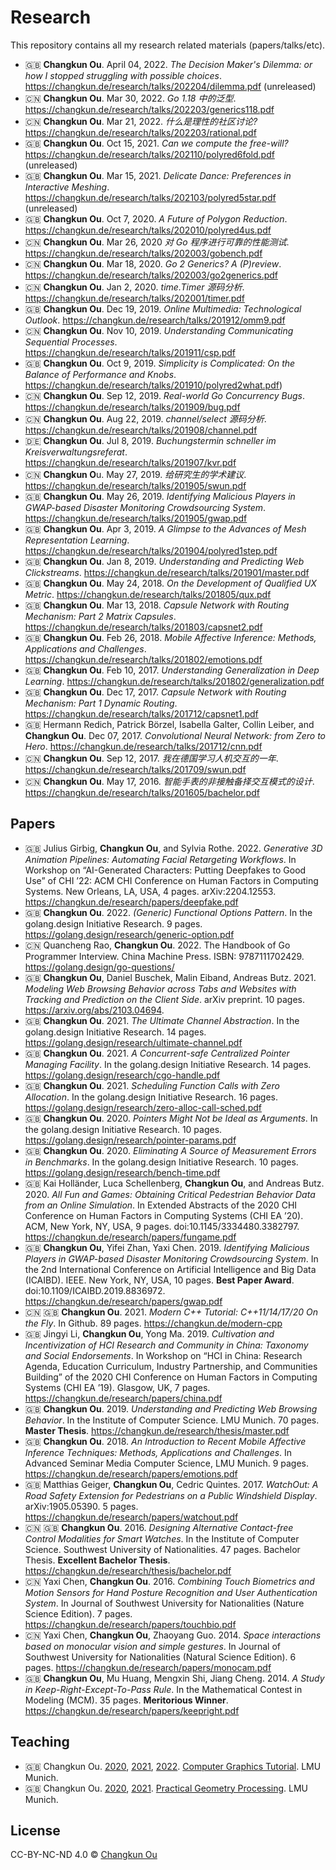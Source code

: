 # Research

This repository contains all my research related materials (papers/talks/etc).

- 🇬🇧 **Changkun Ou**. April 04, 2022. _The Decision Maker's Dilemma: or how I stopped struggling with possible choices_. https://changkun.de/research/talks/202204/dilemma.pdf (unreleased)
- 🇨🇳 **Changkun Ou**. Mar 30, 2022. _Go 1.18 中的泛型_. https://changkun.de/research/talks/202203/generics118.pdf
- 🇨🇳 **Changkun Ou**. Mar 21, 2022. _什么是理性的社区讨论?_ https://changkun.de/research/talks/202203/rational.pdf
- 🇬🇧 **Changkun Ou**. Oct 15, 2021. _Can we compute the free-will?_ https://changkun.de/research/talks/202110/polyred6fold.pdf (unreleased)
- 🇬🇧 **Changkun Ou**. Mar 15, 2021. _Delicate Dance: Preferences in Interactive Meshing_. https://changkun.de/research/talks/202103/polyred5star.pdf (unreleased)
- 🇬🇧 **Changkun Ou**. Oct 7, 2020. _A Future of Polygon Reduction_. https://changkun.de/research/talks/202010/polyred4us.pdf
- 🇨🇳 **Changkun Ou**. Mar 26, 2020 _对 Go 程序进行可靠的性能测试_. https://changkun.de/research/talks/202003/gobench.pdf
- 🇨🇳 **Changkun Ou**. Mar 18, 2020. _Go 2 Generics? A (P)review_. https://changkun.de/research/talks/202003/go2generics.pdf
- 🇨🇳 **Changkun Ou**. Jan 2, 2020. _time.Timer 源码分析_. https://changkun.de/research/talks/202001/timer.pdf
- 🇬🇧 **Changkun Ou**. Dec 19, 2019. _Online Multimedia: Technological Outlook_. https://changkun.de/research/talks/201912/omm9.pdf
- 🇨🇳 **Changkun Ou**. Nov 10, 2019. _Understanding Communicating Sequential Processes_. https://changkun.de/research/talks/201911/csp.pdf
- 🇬🇧 **Changkun Ou**. Oct 9, 2019. _Simplicity is Complicated: On the Balance of Performance and Knobs_. https://changkun.de/research/talks/201910/polyred2what.pdf)
- 🇨🇳 **Changkun Ou**. Sep 12, 2019. _Real-world Go Concurrency Bugs_. https://changkun.de/research/talks/201909/bug.pdf
- 🇨🇳 **Changkun Ou**. Aug 22, 2019. _channel/select 源码分析_. https://changkun.de/research/talks/201908/channel.pdf
- 🇩🇪 **Changkun Ou**. Jul 8, 2019. _Buchungstermin schneller im Kreisverwaltungsreferat_. https://changkun.de/research/talks/201907/kvr.pdf
- 🇨🇳 **Changkun O**u. May 27, 2019. _给研究生的学术建议_. https://changkun.de/research/talks/201905/swun.pdf
- 🇬🇧 **Changkun Ou**. May 26, 2019. _Identifying Malicious Players in GWAP-based Disaster Monitoring Crowdsourcing System_. https://changkun.de/research/talks/201905/gwap.pdf
- 🇬🇧 **Changkun Ou**. Apr 3, 2019. _A Glimpse to the Advances of Mesh Representation Learning_. https://changkun.de/research/talks/201904/polyred1step.pdf
- 🇬🇧 **Changkun Ou**. Jan 8, 2019. _Understanding and Predicting Web Clickstreams_. https://changkun.de/research/talks/201901/master.pdf
- 🇬🇧 **Changkun Ou**. May 24, 2018. _On the Development of Qualified UX Metric_. https://changkun.de/research/talks/201805/qux.pdf
- 🇬🇧 **Changkun Ou**. Mar 13, 2018. _Capsule Network with Routing Mechanism: Part 2 Matrix Capsules_. https://changkun.de/research/talks/201803/capsnet2.pdf
- 🇬🇧 **Changkun Ou**. Feb 26, 2018. _Mobile Affective Inference: Methods, Applications and Challenges_. https://changkun.de/research/talks/201802/emotions.pdf
- 🇬🇧 **Changkun Ou**. Feb 10, 2017. _Understanding Generalization in Deep Learning_. https://changkun.de/research/talks/201802/generalization.pdf
- 🇬🇧 **Changkun Ou**. Dec 17, 2017. _Capsule Network with Routing Mechanism: Part 1 Dynamic Routing_. https://changkun.de/research/talks/201712/capsnet1.pdf
- 🇬🇧 Hermann Redich, Patrick Börzel, Isabella Galter, Collin Leiber, and **Changkun Ou**. Dec 07, 2017. _Convolutional Neural Network: from Zero to Hero_. https://changkun.de/research/talks/201712/cnn.pdf
- 🇨🇳 **Changkun Ou**. Sep 12, 2017. _我在德国学习人机交互的一年_. https://changkun.de/research/talks/201709/swun.pdf
- 🇨🇳 **Changkun Ou**. May 17, 2016. _智能手表的非接触备择交互模式的设计_. https://changkun.de/research/talks/201605/bachelor.pdf

## Papers

- 🇬🇧 Julius Girbig, **Changkun Ou**, and Sylvia Rothe. 2022. _Generative 3D Animation Pipelines: Automating Facial Retargeting Workflows_. In Workshop on “AI-Generated Characters: Putting Deepfakes to Good Use” of CHI ’22: ACM CHI Conference on Human Factors in Computing Systems. New Orleans, LA, USA, 4 pages. arXiv:2204.12553. https://changkun.de/research/papers/deepfake.pdf
- 🇬🇧 **Changkun Ou**. 2022. _(Generic) Functional Options Pattern_. In the golang.design Initiative Research. 9 pages. https://golang.design/research/generic-option.pdf
- 🇨🇳 Quancheng Rao, **Changkun Ou**. 2022. The Handbook of Go Programmer Interview. China Machine Press. ISBN: 9787111702429. https://golang.design/go-questions/
- 🇬🇧 **Changkun Ou**, Daniel Buschek, Malin Eiband, Andreas Butz. 2021. _Modeling Web Browsing Behavior across Tabs and Websites with Tracking and Prediction on the Client Side_. arXiv preprint. 10 pages. https://arxiv.org/abs/2103.04694.
- 🇬🇧 **Changkun Ou**. 2021. _The Ultimate Channel Abstraction_. In the golang.design Initiative Research. 14 pages. https://golang.design/research/ultimate-channel.pdf
- 🇬🇧 **Changkun Ou**. 2021. _A Concurrent-safe Centralized Pointer Managing Facility_. In the golang.design Initiative Research. 14 pages. https://golang.design/research/cgo-handle.pdf
- 🇬🇧 **Changkun Ou**. 2021. _Scheduling Function Calls with Zero Allocation_. In the golang.design Initiative Research. 16 pages. https://golang.design/research/zero-alloc-call-sched.pdf
- 🇬🇧 **Changkun Ou**. 2020. _Pointers Might Not be Ideal as Arguments_. In the golang.design Initiative Research. 10 pages. https://golang.design/research/pointer-params.pdf
- 🇬🇧 **Changkun Ou**. 2020. _Eliminating A Source of Measurement Errors in Benchmarks_. In the golang.design Initiative Research. 10 pages. https://golang.design/research/bench-time.pdf
- 🇬🇧 Kai Holländer, Luca Schellenberg, **Changkun Ou**, and Andreas Butz. 2020. _All Fun and Games: Obtaining Critical Pedestrian Behavior Data from an Online Simulation_. In Extended Abstracts of the 2020 CHI Conference on Human Factors in Computing Systems (CHI EA ’20). ACM, New York, NY, USA, 9 pages. doi:10.1145/3334480.3382797. https://changkun.de/research/papers/fungame.pdf
- 🇬🇧 **Changkun Ou**, Yifei Zhan, Yaxi Chen. 2019. _Identifying Malicious Players in GWAP-based Disaster Monitoring Crowdsourcing System_. In the 2nd International Conference on Artificial Intelligence and Big Data (ICAIBD). IEEE. New York, NY, USA, 10 pages. **Best Paper Award**. doi:10.1109/ICAIBD.2019.8836972. https://changkun.de/research/papers/gwap.pdf
- 🇨🇳 🇬🇧 **Changkun Ou**. 2021. _Modern C++ Tutorial: C++11/14/17/20 On the Fly_. In Github. 89 pages. https://changkun.de/modern-cpp
- 🇬🇧 Jingyi Li, **Changkun Ou**, Yong Ma. 2019. _Cultivation and Incentivization of HCI Research and Community in China: Taxonomy and Social Endorsements_. In Workshop on “HCI in China: Research Agenda, Education Curriculum, Industry Partnership, and Communities Building” of the 2020 CHI Conference on Human Factors in Computing Systems (CHI EA ’19). Glasgow, UK, 7 pages. https://changkun.de/research/papers/china.pdf
- 🇬🇧 **Changkun Ou**. 2019. _Understanding and Predicting Web Browsing Behavior_. In the Institute of Computer Science. LMU Munich. 70 pages. **Master Thesis**. https://changkun.de/research/thesis/master.pdf
- 🇬🇧 **Changkun Ou**. 2018. _An Introduction to Recent Mobile Affective Inference Techniques: Methods, Applications and Challenges_. In Advanced Seminar Media Computer Science, LMU Munich. 9 pages. https://changkun.de/research/papers/emotions.pdf
- 🇬🇧 Matthias Geiger, **Changkun Ou**, Cedric Quintes. 2017. _WatchOut: A Road Safety Extension for Pedestrians on a Public Windshield Display_. arXiv:1905.05390. 5 pages. https://changkun.de/research/papers/watchout.pdf
- 🇨🇳 🇬🇧 **Changkun Ou**. 2016. _Designing Alternative Contact-free Control Modalities for Smart Watches_. In the Institute of Computer Science. Southwest University of Nationalities. 47 pages. Bachelor Thesis. **Excellent Bachelor Thesis**. https://changkun.de/research/thesis/bachelor.pdf
- 🇨🇳 Yaxi Chen, **Changkun Ou**. 2016. _Combining Touch Biometrics and Motion Sensors for Hand Posture Recognition and User Authentication System_. In Journal of Southwest University for Nationalities (Nature Science Edition). 7 pages. https://changkun.de/research/papers/touchbio.pdf
- 🇨🇳 Yaxi Chen, **Changkun Ou**, Zhaoyang Guo. 2014. _Space interactions based on monocular vision and simple gestures_. In Journal of Southwest University for Nationalities (Natural Science Edition). 6 pages. https://changkun.de/research/papers/monocam.pdf
- 🇬🇧 **Changkun Ou**, Mu Huang, Mengxin Shi, Jiang Cheng. 2014. _A Study in Keep-Right-Except-To-Pass Rule_. In the Mathematical Contest in Modeling (MCM). 35 pages. **Meritorious Winner**. https://changkun.de/research/papers/keepright.pdf

## Teaching

- 🇬🇧 Changkun Ou. [2020](./teach/cg1/2020), [2021](./teach/cg1/2021), [2022](./teach/cg1/2022/). [Computer Graphics Tutorial](https://mimuc.de/cg1). LMU Munich.
- 🇬🇧 Changkun Ou. [2020](./teach/gp/2020), [2021](./teach/gp/2020). [Practical Geometry Processing](https://mimuc.de/gp). LMU Munich.

## License

CC-BY-NC-ND 4.0 &copy; [Changkun Ou](https://changkun.de)
